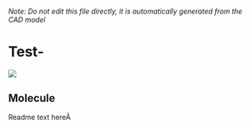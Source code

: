 ###### Note: Do not edit this file directly, it is automatically generated from the CAD model

# Test-

![](/project.svg)

## Molecule


Readme text hereÂ 


